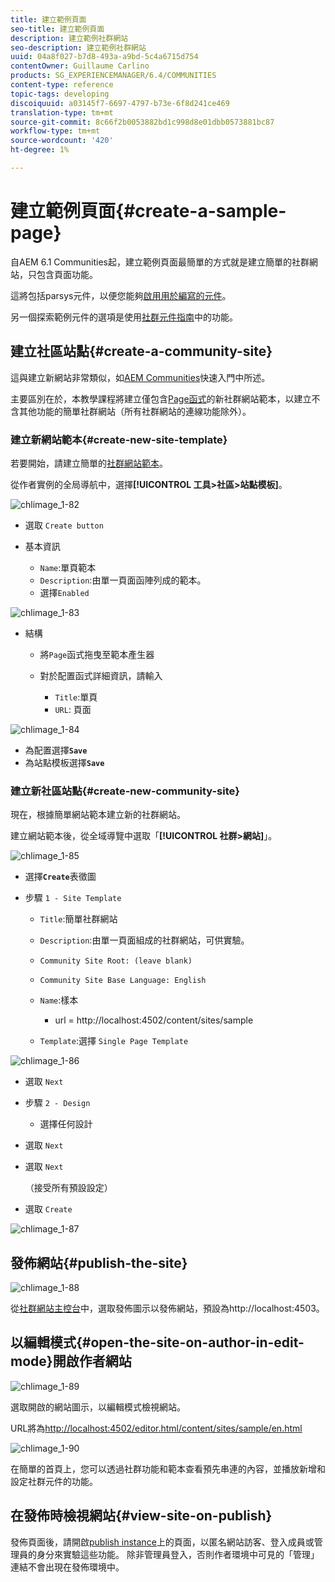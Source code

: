 ```yaml
---
title: 建立範例頁面
seo-title: 建立範例頁面
description: 建立範例社群網站
seo-description: 建立範例社群網站
uuid: 04a8f027-b7d8-493a-a9bd-5c4a6715d754
contentOwner: Guillaume Carlino
products: SG_EXPERIENCEMANAGER/6.4/COMMUNITIES
content-type: reference
topic-tags: developing
discoiquuid: a03145f7-6697-4797-b73e-6f8d241ce469
translation-type: tm+mt
source-git-commit: 8c66f2b0053882bd1c998d8e01dbb0573881bc87
workflow-type: tm+mt
source-wordcount: '420'
ht-degree: 1%

---
```



# 建立範例頁面{#create-a-sample-page}

自AEM 6.1 Communities起，建立範例頁面最簡單的方式就是建立簡單的社群網站，只包含頁面功能。

這將包括parsys元件，以便您能夠[啟用用於編寫的元件](basics.md#accessing-communities-components)。

另一個探索範例元件的選項是使用[社群元件指南](components-guide.md)中的功能。

## 建立社區站點{#create-a-community-site}

這與建立新網站非常類似，如[AEM Communities](getting-started.md)快速入門中所述。

主要區別在於，本教學課程將建立僅包含[Page函式](functions.md#page-function)的新社群網站範本，以建立不含其他功能的簡單社群網站（所有社群網站的連線功能除外）。

### 建立新網站範本{#create-new-site-template}

若要開始，請建立簡單的[社群網站範本](sites.md)。

從作者實例的全局導航中，選擇&#x200B;**[!UICONTROL 工具>社區>站點模板]**。

![chlimage_1-82](assets/chlimage_1-82.png)

* 選取 `Create button`
* 基本資訊

   * `Name`:單頁範本
   * `Description`:由單一頁面函陣列成的範本。
   * 選擇`Enabled`

![chlimage_1-83](assets/chlimage_1-83.png)

* 結構

   * 將`Page`函式拖曳至範本產生器
   * 對於配置函式詳細資訊，請輸入

      * `Title`:單頁
      * `URL`: 頁面

![chlimage_1-84](assets/chlimage_1-84.png)

* 為配置選擇&#x200B;**`Save`**
* 為站點模板選擇&#x200B;**`Save`**

### 建立新社區站點{#create-new-community-site}

現在，根據簡單網站範本建立新的社群網站。

建立網站範本後，從全域導覽中選取「**[!UICONTROL 社群>網站]**」。

![chlimage_1-85](assets/chlimage_1-85.png)

* 選擇&#x200B;**`Create`**&#x200B;表徵圖

* 步驟 `1 - Site Template`

   * `Title`:簡單社群網站
   * `Description`:由單一頁面組成的社群網站，可供實驗。
   * `Community Site Root: (leave blank)`
   * `Community Site Base Language: English`
   * `Name`:樣本

      * url = http://localhost:4502/content/sites/sample
   * `Template`:選擇  `Single Page Template`


![chlimage_1-86](assets/chlimage_1-86.png)

* 選取 `Next`
* 步驟 `2 - Design`

   * 選擇任何設計

* 選取 `Next`
* 選取 `Next`

   （接受所有預設設定）

* 選取 `Create`

![chlimage_1-87](assets/chlimage_1-87.png)

## 發佈網站{#publish-the-site}

![chlimage_1-88](assets/chlimage_1-88.png)

從[社群網站主控台](sites-console.md)中，選取發佈圖示以發佈網站，預設為http://localhost:4503。

## 以編輯模式{#open-the-site-on-author-in-edit-mode}開啟作者網站

![chlimage_1-89](assets/chlimage_1-89.png)

選取開啟的網站圖示，以編輯模式檢視網站。

URL將為[http://localhost:4502/editor.html/content/sites/sample/en.html](http://localhost:4502/editor.html/content/sites/sample/en.html)

![chlimage_1-90](assets/chlimage_1-90.png)

在簡單的首頁上，您可以透過社群功能和範本查看預先串連的內容，並播放新增和設定社群元件的功能。

## 在發佈時檢視網站{#view-site-on-publish}

發佈頁面後，請開啟[publish instance](http://localhost:4503/content/sites/sample/en.html)上的頁面，以匿名網站訪客、登入成員或管理員的身分來實驗這些功能。 除非管理員登入，否則作者環境中可見的「管理」連結不會出現在發佈環境中。
